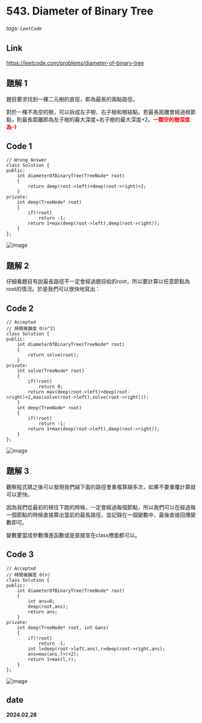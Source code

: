 # 543. Diameter of Binary Tree
###### tags: `LeetCode`
## **Link**
https://leetcode.com/problems/diameter-of-binary-tree
## **題解 1**
題目要求找到一棵二元樹的直徑，即為最長的兩點路徑。

對於一棵不為空的樹，可以拆成左子樹、右子樹和根結點。若最長距離會經過根節點，則最長距離即為左子樹的最大深度+右子樹的最大深度+2。**<font color=#ff0000>一顆空的樹深度為-1</font>**

## **Code 1**
```cpp=
// Wrong Answer
class Solution {
public:
    int diameterOfBinaryTree(TreeNode* root) 
    {
        return deep(root->left)+deep(root->right)+2;
    }
private:
    int deep(TreeNode* root)
    {
        if(!root)
            return -1;
        return 1+max(deep(root->left),deep(root->right));
    }
};
```

![image](https://hackmd.io/_uploads/rkFelE22a.png)
## **題解 2**
仔細看題目有說最長路徑不一定會經過題目給的root，所以要計算以任意節點為root的情況。於是我們可以很快地寫出：
## **Code 2**
```cpp=
// Accepted
// 時間複雜度 O(n^2)
class Solution {
public:
    int diameterOfBinaryTree(TreeNode* root) 
    {
        return solve(root);
    }
private:
    int solve(TreeNode* root)
    {
        if(!root)
            return 0;
        return max(deep(root->left)+deep(root->right)+2,max(solve(root->left),solve(root->right)));
    }
    int deep(TreeNode* root)
    {
        if(!root)
            return -1;
        return 1+max(deep(root->left),deep(root->right));
    }
};
```
![image](https://hackmd.io/_uploads/HJVlGE2np.png)
## **題解 3**
觀察程式碼之後可以發現我們越下面的路徑會重複算越多次，如果不要重覆計算就可以更快。

因為我們從最初的根往下跑的時候，一定會經過每個節點，所以我們可以在經過每一個節點的時候直接算出當前的最長路徑，並記錄在一個變數中，最後直接回傳變數即可。

變數要當成參數傳進函數或是直接宣在class裡面都可以。
## **Code 3**
```cpp=
// Accepted
// 時間複雜度 O(n)
class Solution {
public:
    int diameterOfBinaryTree(TreeNode* root) 
    {
        int ans=0;
        deep(root,ans);
        return ans;
    }
private:
    int deep(TreeNode* root, int &ans)
    {
        if(!root)
            return -1;
        int l=deep(root->left,ans),r=deep(root->right,ans);
        ans=max(ans,l+r+2);
        return 1+max(l,r);
    }
};
```
![image](https://hackmd.io/_uploads/rJ4bSV2h6.png)

## date
**2024.02.28**

